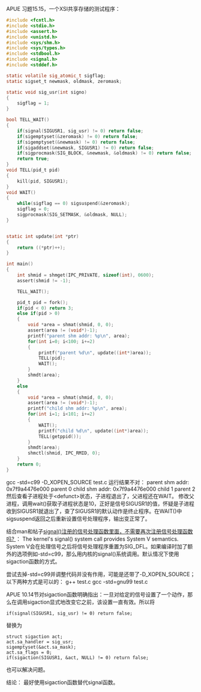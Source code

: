 ﻿APUE 习题15.15，一个XSI共享存储的测试程序：
```c
#include <fcntl.h>
#include <stdio.h>
#include <assert.h>
#include <unistd.h>
#include <sys/shm.h>
#include <sys/types.h>
#include <stdbool.h>
#include <signal.h>
#include <stddef.h>

static volatile sig_atomic_t sigflag;
static sigset_t newmask, oldmask, zeromask;

static void sig_usr(int signo)
{
	sigflag = 1;
}

bool TELL_WAIT()
{
    if(signal(SIGUSR1, sig_usr) != 0) return false;
    if(sigemptyset(&zeromask) != 0) return false;
    if(sigemptyset(&newmask) != 0) return false;
    if(sigaddset(&newmask, SIGUSR1) != 0) return false;
    if(sigprocmask(SIG_BLOCK, &newmask, &oldmask) != 0) return false;
    return true;
}
void TELL(pid_t pid)
{
    kill(pid, SIGUSR1);
}
void WAIT()
{
    while(sigflag == 0) sigsuspend(&zeromask);
    sigflag = 0;
    sigprocmask(SIG_SETMASK, &oldmask, NULL);
}


static int update(int *ptr)
{
	return ((*ptr)++);
}

int main()
{
	int shmid = shmget(IPC_PRIVATE, sizeof(int), 0600);
	assert(shmid != -1);

	TELL_WAIT();

	pid_t pid = fork();
	if(pid < 0) return 3;
	else if(pid > 0)
	{
		void *area = shmat(shmid, 0, 0);
		assert(area != (void*)-1);
		printf("parent shm addr: %p\n", area);
		for(int i=0; i<100; i+=2)
		{
			printf("parent %d\n", update((int*)area));
			TELL(pid);
			WAIT();
		}
		shmdt(area);
	}
	else
	{
		void *area = shmat(shmid, 0, 0);
		assert(area != (void*)-1);
		printf("child shm addr: %p\n", area);
		for(int i=1; i<101; i+=2)
		{
			WAIT();
			printf("child %d\n", update((int*)area));
			TELL(getppid());
		}
		shmdt(area);
		shmctl(shmid, IPC_RMID, 0);
	}
	return 0;
}
```
gcc -std=c99 -D_XOPEN_SOURCE test.c
运行结果不对：
parent shm addr: 0x7f9a4476e000
parent 0
child shm addr: 0x7f9a4476e000
child 1
parent 2
然后查看子进程处于\<defunct>状态，子进程退出了，父进程还在WAIT。
修改父进程，调用wait()获取子进程状态是10，正好是信号SIGUSR1的值，怀疑是子进程收到SIGUSR1就退出了，查了SIGUSR1的默认动作是终止程序。在WAIT()中sigsuspend返回之后重新设置信号处理程序，输出变正常了。

结合man和帖子[signal()注册的信号处理函数里面，不需要再次注册信号处理函数吗? ](http://bbs.chinaunix.net/thread-4175893-1-1.html)：
The kernel's signal() system call provides System V semantics. System V会在处理信号之后将信号处理程序重置为SIG_DFL。如果编译时加了额外的选项例如-std=c99，那么用内核的signal()系统调用。默认情况下使用sigaction函数的方式。

尝试去掉-std=c99并调整代码并没有作用，可能是还带了-D_XOPEN_SOURCE；以下两种方式是可以的：
g++ test.c
gcc -std=gnu99  test.c

APUE 10.14节对sigaction函数明确指出：一旦对给定的信号设置了一个动作，那么在调用sigaction显式地改变它之前，该设置一直有效。所以将

    if(signal(SIGUSR1, sig_usr) != 0) return false;
替换为

    struct sigaction act;
    act.sa_handler = sig_usr;
    sigemptyset(&act.sa_mask);
    act.sa_flags = 0;
    if(sigaction(SIGUSR1, &act, NULL) != 0) return false;
也可以解决问题。

结论：
最好使用sigaction函数替代signal函数。
